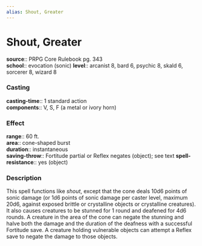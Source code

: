 ```yaml
---
alias: Shout, Greater
---
```


# Shout, Greater 

**source**:: PRPG Core Rulebook pg. 343  
**school**:: evocation (sonic)
**level**:: arcanist 8, bard 6, psychic 8, skald 6, sorcerer 8, wizard 8

### Casting 

**casting-time**:: 1 standard action  
**components**:: V, S, F (a metal or ivory horn)

### Effect 

**range**:: 60 ft.  
**area**:: cone-shaped burst  
**duration**:: instantaneous  
**saving-throw**:: Fortitude partial or Reflex negates (object); see text
**spell-resistance**:: yes (object)

### Description 

This spell functions like *shout*, except that the cone deals 10d6 points of sonic damage (or 1d6 points of sonic damage per caster level, maximum 20d6, against exposed brittle or crystalline objects or crystalline creatures). It also causes creatures to be stunned for 1 round and deafened for 4d6 rounds. A creature in the area of the cone can negate the stunning and halve both the damage and the duration of the deafness with a successful Fortitude save. A creature holding vulnerable objects can attempt a Reflex save to negate the damage to those objects.
